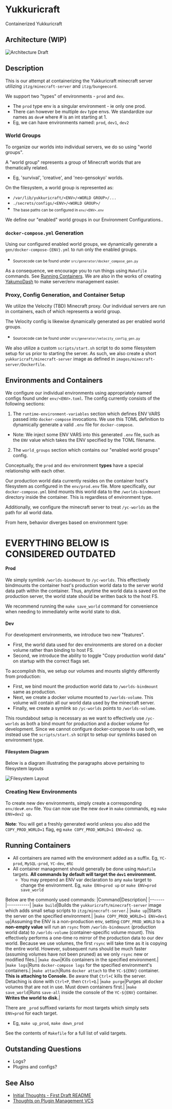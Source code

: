 # Yukkuricraft
Containerized Yukkuricraft

## Architecture (WIP)
![Architecture Draft](docs/img/architecture_diagram.jpeg)

## Description

This is our attempt at containerizing the Yukkuricraft minecraft server utilizing `itzg/minecraft-server` and `itzg/bungeecord`.

We support two "types" of environments - `prod` and `dev`.
- The `prod` type env is a singular environment - ie only one prod.
- There can however be multiple `dev` type envs. We standardize our names as `dev#` where # is an int starting at 1.
- Eg, we can have environments named: `prod`, `dev1`, `dev2`

### World Groups

To organize our worlds into individual servers, we do so using "world groups".

A "world group" represents a group of Minecraft worlds that are thematically related.
- Eg, 'survival', 'creative', and 'neo-gensokyo' worlds.

On the filesystem, a world group is represented as:
- `/var/lib/yukkuricraft/<ENV>/<WORLD GROUP>/...`
- `./secrets/configs/<ENV>/<WORLD GROUP>/`
- <sub>The base paths can be configured in `env/<ENV>.env`</sub>

We define our "enabled" world groups in our Environment Configurations..

### `docker-compose.yml` Generation

Using our configured enabled world groups, we dynamically generate a `gen/docker-compose-{ENV}.yml` to run only the enabled groups.
- <sub>Sourcecode can be found under `src/generator/docker_compose_gen.py`</sub>

As a consequence, we encourage you to run things using `Makefile` commands. See [Running Containers](#running-containers). We are also in the works of creating [YakumoDash](https://github.com/Yukkuricraft/YakumoDash) to make server/env management easier.

### Proxy, Config Generation, and Container Setup

We utilize the Velocity (TBD) Minecraft proxy. Our individual servers are run in containers, each of which represents a world group.

The Velocity config is likewise dynamically generated as per enabled world groups.
- <sub>Sourcecode can be found under `src/generator/velocity_config_gen.py`</sub>

We also utilize a custom `scripts/start.sh` script to do some filesystem setup for us prior to starting the server. As such, we also create a short `yukkuricraft/minecraft-server` image as defined in `images/minecraft-server/Dockerfile`.


## Environments and Containers

We configure our individual environments using appropriately named configs found under `env/<ENV>.toml`. The config currently consists of the following sections:
1. The `runtime-environment-variables` section which defines ENV VARS passed into `docker-compose` invocations. We use this TOML definition to dynamically generate a valid `.env` file for `docker-compose`.
  - Note: We inject some ENV VARS into this generated `.env` file, such as the `ENV` value which takes the ENV specified by the TOML filename.
2. The `world_groups` section which contains our "enabled world groups" config.

Conceptually, the `prod` and `dev` environment **types** have a special relationship with each other.

Our production world data currently resides on the container host's filesystem as configured in the `env/prod.env` file. More specifically, our `docker-compose.yml` bind mounts this world data to the `/worlds-bindmount` directory inside the container. This is regardless of environment type.

Additionally, we configure the minecraft server to treat `/yc-worlds` as the path for all world data.

From here, behavior diverges based on environment type:

# EVERYTHING BELOW IS CONSIDERED OUTDATED

#### Prod
We simply symlink `/worlds-bindmount` to `/yc-worlds`. This effectively bindmounts the container host's production world data to the server world data path within the container. Thus, anytime the world data is saved on the production server, the world state should be written back to the host FS.

We recommend running the `make save_world` command for convenience when needing to immediately write world state to disk.

#### Dev
For development environments, we introduce two new "features".
- First, the world data used for dev environments are stored on a docker volume rather than binding to host FS.
- Second, we introduce the ability to toggle "Copy production world data" on startup with the correct flags set.

To accomplish this, we setup our volumes and mounts slightly differently from production:
- First, we bind mount the production world data to `/worlds-bindmount` same as production.
- Next, we create a docker volume mounted to `/worlds-volume`. This volume will contain all our world data used by the minecraft server.
- Finally, we create a symlink so `/yc-worlds` points to `/worlds-volume`.

This roundabout setup is necessary as we want to effectively use `/yc-worlds` as both a bind mount for production and a docker volume for development. Since we cannot configure docker-compose to use both, we instead use the `scripts/start.sh` script to setup our symlinks based on environment type.

#### Filesystem Diagram
Below is a diagram illustrating the paragraphs above pertaining to filesystem layouts

![Filesystem Layout](docs/img/filesystem_layout.png)

### Creating New Environments

To create new dev environments, simply create a corresponding `env/dev#.env` file. You can now use the new `dev#` in `make` commands, eg `make ENV=dev2 up`.

**Note**: You will get a freshly generated world unless you also add the `COPY_PROD_WORLD=1` flag, eg `make COPY_PROD_WORLD=1 ENV=dev2 up`.

## Running Containers

- All containers are named with the environment added as a suffix. Eg, `YC-prod`, `MySQL-prod`, `YC-dev`, etc
- All container management should generally be done using `Makefile` targets. **All commands by default will target the `dev1` environment.**
    - You may prepend an ENV var declaration to any `make` target to change the environment. Eg, `make ENV=prod up` or `make ENV=prod save_world`

Below are the commonly used commands:
|Command|Description|
|-------|-----------|
|`make build`|Builds the `yukkuricraft/minecraft-server` image which adds small setup scripts to `itzg/minecraft-server`.|
|`make up`|Starts the server on the specified environment.|
|`make COPY_PROD_WORLD=1 ENV=dev1 up`|Assuming the ENV is a non-production env, setting `COPY_PROD_WORLD` to a **non-empty value** will run an `rsync` from `/worlds-bindmount` (production world data) to `/worlds-volume` (container-specific volume mount). This effectively performs a one-time ro mirror of the production data to our dev world. Because we use volumes, the first `rsync` will take time as it is copying the entire world. However, subsequent runs should be much faster (assuming volumes have not been pruned) as we only `rsync` new or modified files.|
|`make down`|Kills containers in the specified environment.|
|`make logs`|Runs `docker-compose logs` for the specified environment's containers.|
|`make attach`|Runs `docker attach` to the `YC-${ENV}` container. **This is attaching to Console.** Be aware that `Ctrl+C` kills the server. Detaching is done with `Ctrl+P`, then `Ctrl+Q`.|
|`make purge`|Purges all docker volumes that are not in use. Must down containers first.|
|`make save_world`|Runs `save-all` inside the console of the `YC-${ENV}` container. **Writes the world to disk.**|

There are `_prod` suffixed variants for most targets which simply sets `ENV=prod` for each target.
- Eg, `make up_prod`, `make down_prod`

See the contents of `Makefile` for a full list of valid targets.

## Outstanding Questions
- Logs?
- Plugins and configs?

## See Also
- [Initial Thoughts - First Draft README](docs/initial_thoughts.md)
- [Thoughts on Plugin Management VCS](docs/plugin_vcs_management_thoughts.md)

